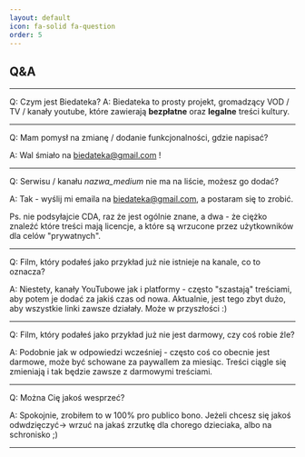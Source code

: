 ```yaml
---
layout: default
icon: fa-solid fa-question
order: 5
---
```


## Q&A

---

Q: Czym jest Biedateka?
A: Biedateka to prosty projekt, gromadzący VOD / TV / kanały youtube, które zawierają **bezpłatne** oraz **legalne** treści kultury.

---

Q: Mam pomysł na zmianę / dodanie funkcjonalności, gdzie napisać?

A: Wal śmiało na biedateka@gmail.com !

---

Q: Serwisu / kanału *nazwa_medium* nie ma na liście, możesz go dodać?

A: Tak - wyślij mi emaila na biedateka@gmail.com, a postaram się to zrobić. 

Ps. nie podsyłajcie CDA, raz że jest ogólnie znane, a dwa - że ciężko znaleźć które treści mają licencje, a które są wrzucone przez użytkowników dla celów "prywatnych".

---

Q: Film, który podałeś jako przykład już nie istnieje na kanale, co to oznacza?

A: Niestety, kanały YouTubowe jak i platformy - często "szastają" treściami, aby potem je dodać za jakiś czas od nowa. Aktualnie, jest tego zbyt dużo, aby wszystkie linki zawsze działały. Może w przyszłości :)

---

Q: Film, który podałeś jako przykład już nie jest darmowy, czy coś robie źle?

A: Podobnie jak w odpowiedzi wcześniej - często coś co obecnie jest darmowe, może być schowane za paywallem za miesiąc. Treści ciągle się zmieniają i tak będzie zawsze z darmowymi treściami.

---

Q: Można Cię jakoś wesprzeć?

A: Spokojnie, zrobiłem to w 100% pro publico bono. Jeżeli chcesz się jakoś odwdzięczyć-> wrzuć na jakaś zrzutkę dla chorego dzieciaka, albo na schronisko ;)

---